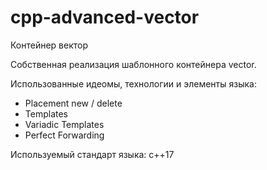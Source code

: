 # cpp-advanced-vector
Контейнер вектор

Собственная реализация шаблонного контейнера vector. 

Использованные идеомы, технологии и элементы языка:
* Placement new / delete
* Templates
* Variadic Templates
* Perfect Forwarding

Используемый стандарт языка: с++17

